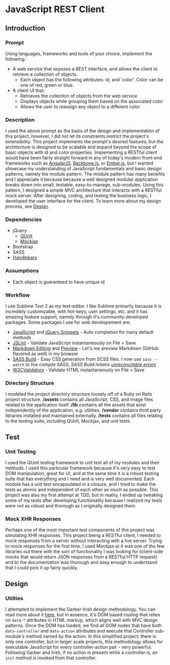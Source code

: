 JavaScript REST Client
================================
Introduction
------------
### Prompt
Using languages, frameworks and tools of your choice, implement the following:
* A web service that exposes a REST interface, and allows the client to retrieve a collection of objects.
    - Each object has the following attributes: id, and 'color'. Color can be one of red, green or blue.
* A client UI that:
    - Retrieves the collection of objects from the web service
    - Displays objects while grouping them based on the associated color
    - Allows the user to reassign any object to a different color

### Description
I used the above prompt as the basis of the design and implementation of this project, however, I did not let its constraints restrict the project's extensibility. This project implements the prompt's desired features, but the architecture is designed to be scalable and expand beyond the scope of basic objects with id and color properties. Implementing a RESTful client would have been fairly straight forward in any of today's modern front-end frameworks such as [AngularJS](http://angularjs.org), [Backbone.js](http://backbonejs.org), or [Ember.js](http://emberjs.com), but I wanted showcase my understanding of JavaScript fundamentals and basic design patterns, namely the module pattern. The module pattern has many benefits and I appreciate it because because a well designed modular application breaks down into small, testable, easy-to-manage, sub-modules. Using this pattern, I designed a simple MVC architecture that interacts with a RESTful mock server. After designing, coding, and testing the business logic, I developed the user interface for the client. To learn more about my design process, see [Design](
https://github.com/alexyoung1992/javascript-rest-client#design).

### Dependencies

* jQuery
    - [QUnit](http://qunitjs.com/)
    - [Mockjax](https://github.com/appendto/jquery-mockjax)
* Bootstrap
* SASS
* [Handlebars](https://github.com/wycats/handlebars.js/)

### Assumptions

* Each object is guaranteed to have unique id

### Workflow
I use Sublime Text 2 as my text-editor. I like Sublime primarily because it is incredibly customizable, with hot-keys, user settings, etc. and it has amazing feature support, namely through it's community-developed packages. Some packages I use for web developement are:
* [JavaScript](https://github.com/jprichardson/sublime-js-snippets) and [jQuery Snippets](https://github.com/aaronpowell/sublime-jquery-snippets) - Auto completion for many default methods
* [JSLint](https://github.com/darrenderidder/Sublime-JSLint‎) - Validate JavaScript instantaneously on File > Save
* [Markdown Editing](https://sublime.wbond.net/packages/MarkdownEditing) and [Preview](https://github.com/revolunet/sublimetext-markdown-preview‎) - Let's me preview Markdown (GitHub flavored as well) in my browser
* [SASS Build](https://github.com/jaumefontal/SASS-Build-SublimeText2‎) - Easy CSS generation from SCSS files. *I now use `sass --watch` to live compile SASS, SASS Build retains [unreconcilable errors](https://github.com/jaumefontal/SASS-Build-SublimeText2/issues/20)*
* [W3CValidators](https://sublime.wbond.net/packages/W3CValidators) - Validate HTML instantaneously on File > Save

### Directory Structure
I modeled the project directory structure loosely off of a Ruby on Rails project structure. **/assets** contains all JavaScript, CSS, and image files related to the application itself. **/lib** contains all the assets that exist independently of the application, e.g. utilities. **/vendor** contains third party libraries installed and maintained externally. **/tests** contains all files relating to the testing suite, including QUnit, Mockjax, and unit tests.

Test
----
### Unit Testing
I used the QUnit testing framework to unit test all of my modules and their methods. I used this particular framework because it's very easy to test DOM manipulation, great for UI, and at the same time it is a robust testing suite that has everything and I need and is very well documented. Each module has a unit test encapsulated in a closure, and I tried to make the tests as atomic and independent of each other as much as possible. This project was also my first attempt at TDD, but in reality, I ended up tweaking some of my tests after developing functionality because I realized my tests were not as robust and thorough as I originally designed them.

### Mock XHR Responses
Perhaps one of the most important test components of this project was simulating XHR responses. This project being a RESTful client, I needed to mock responses from a server without interacting with a live server. Trying to mock responses for the first time, I used Mockjax a) it was one of the few libraries out there with the sort of functionality I was looking for (client-side mocks that would return JSON responses from a RESTful HTTP request) and b) the documentation was thorough and easy enough to understand that I could pick it up fairly quickly. 

Design
------
### Utilties
I attempted to implement the Garber-Irish design methodology. You can read more about it [here](http://viget.com/inspire/extending-paul-irishs-comprehensive-dom-ready-execution), but in essence, it's DOM based routing that relies on `data-*` attributes in HTML markup, which aligns well with MVC design patterns. Once the DOM has loaded, we find all DOM nodes that have both `data-controller` and `data-action` attributes and execute that Controller sub-module's method named by the action. In this simplified project, there is only one controller, but in larger scale projects, this methodology allows for executable JavaScript for every controller-action pair - very powerful. Following Garber and Irish, if no action is present while a controller is, an `init` method is invoked from that controller.